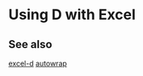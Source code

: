 Using D with Excel
==================

See also
--------
[excel-d](https://github.com/kaleidicassociates/excel-d)
[autowrap](https://github.com/kaleidicassociates/autowrap)

